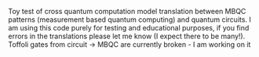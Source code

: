 Toy test of cross quantum computation model translation between MBQC patterns (measurement based quantum computing) and quantum circuits.
I am using this code purely for testing and educational purposes, if you find errors in the translations please let me know (I expect there to be many!).
Toffoli gates from circuit -> MBQC are currently broken - I am working on it
